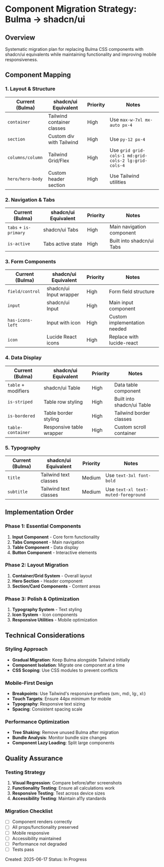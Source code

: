 # Component Migration Strategy: Bulma → shadcn/ui

## Overview
Systematic migration plan for replacing Bulma CSS components with shadcn/ui equivalents while maintaining functionality and improving mobile responsiveness.

## Component Mapping

### 1. Layout & Structure
| Current (Bulma) | shadcn/ui Equivalent | Priority | Notes |
|-----------------|---------------------|----------|-------|
| `container` | Tailwind container classes | High | Use `max-w-7xl mx-auto px-4` |
| `section` | Custom div with Tailwind | High | Use `py-12 px-4` |
| `columns/column` | Tailwind Grid/Flex | High | Use `grid grid-cols-1 md:grid-cols-2 lg:grid-cols-4` |
| `hero/hero-body` | Custom header section | High | Use Tailwind utilities |

### 2. Navigation & Tabs
| Current (Bulma) | shadcn/ui Equivalent | Priority | Notes |
|-----------------|---------------------|----------|-------|
| `tabs` + `is-primary` | shadcn/ui Tabs | High | Main navigation component |
| `is-active` | Tabs active state | High | Built into shadcn/ui Tabs |

### 3. Form Components
| Current (Bulma) | shadcn/ui Equivalent | Priority | Notes |
|-----------------|---------------------|----------|-------|
| `field/control` | shadcn/ui Input wrapper | High | Form field structure |
| `input` | shadcn/ui Input | High | Main input component |
| `has-icons-left` | Input with icon | High | Custom implementation needed |
| `icon` | Lucide React icons | High | Replace with lucide-react |

### 4. Data Display
| Current (Bulma) | shadcn/ui Equivalent | Priority | Notes |
|-----------------|---------------------|----------|-------|
| `table` + modifiers | shadcn/ui Table | High | Data table component |
| `is-striped` | Table row styling | High | Built into shadcn/ui Table |
| `is-bordered` | Table border styling | High | Tailwind border classes |
| `table-container` | Responsive table wrapper | High | Custom scroll container |

### 5. Typography
| Current (Bulma) | shadcn/ui Equivalent | Priority | Notes |
|-----------------|---------------------|----------|-------|
| `title` | Tailwind text classes | Medium | Use `text-3xl font-bold` |
| `subtitle` | Tailwind text classes | Medium | Use `text-xl text-muted-foreground` |

## Implementation Order

### Phase 1: Essential Components
1. **Input Component** - Core form functionality
2. **Tabs Component** - Main navigation
3. **Table Component** - Data display
4. **Button Component** - Interactive elements

### Phase 2: Layout Migration
1. **Container/Grid System** - Overall layout
2. **Hero Section** - Header component
3. **Section/Card Components** - Content areas

### Phase 3: Polish & Optimization
1. **Typography System** - Text styling
2. **Icon System** - Icon components
3. **Responsive Utilities** - Mobile optimization

## Technical Considerations

### Styling Approach
- **Gradual Migration**: Keep Bulma alongside Tailwind initially
- **Component Isolation**: Migrate one component at a time
- **CSS Scoping**: Use CSS modules to prevent conflicts

### Mobile-First Design
- **Breakpoints**: Use Tailwind's responsive prefixes (sm:, md:, lg:, xl:)
- **Touch Targets**: Ensure 44px minimum for mobile
- **Typography**: Responsive text sizing
- **Spacing**: Consistent spacing scale

### Performance Optimization
- **Tree Shaking**: Remove unused Bulma after migration
- **Bundle Analysis**: Monitor bundle size changes
- **Component Lazy Loading**: Split large components

## Quality Assurance

### Testing Strategy
1. **Visual Regression**: Compare before/after screenshots
2. **Functionality Testing**: Ensure all calculations work
3. **Responsive Testing**: Test across device sizes
4. **Accessibility Testing**: Maintain a11y standards

### Migration Checklist
- [ ] Component renders correctly
- [ ] All props/functionality preserved
- [ ] Mobile responsive
- [ ] Accessibility maintained
- [ ] Performance not degraded
- [ ] Tests pass

Created: 2025-06-17
Status: In Progress